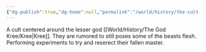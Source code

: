 ```yaml
---
{"dg-publish":true,"dg-home":null,"permalink":"/world/history/the-cult-of-kree/","dgPassFrontmatter":true}
---
```



A cult centered around the lesser god [[World/History/The God Kree/Kree\|Kree]].
They are rumored to still poses some of the beasts flesh. Performing experiments to try and reserect their fallen master. 
